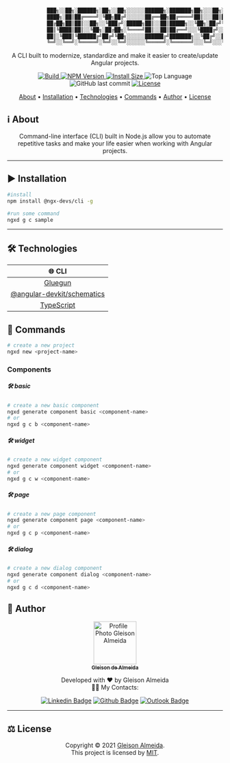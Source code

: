<div align="center">

```bash
             ███╗░░██╗░██████╗░██╗░░██╗░░░░░░██████╗░███████╗██╗░░░██╗░██████╗  ░█████╗░██╗░░░░░██╗
             ████╗░██║██╔════╝░╚██╗██╔╝░░░░░░██╔══██╗██╔════╝██║░░░██║██╔════╝  ██╔══██╗██║░░░░░██║
             ██╔██╗██║██║░░██╗░░╚███╔╝░█████╗██║░░██║█████╗░░╚██╗░██╔╝╚█████╗░  ██║░░╚═╝██║░░░░░██║
             ██║╚████║██║░░╚██╗░██╔██╗░╚════╝██║░░██║██╔══╝░░░╚████╔╝░░╚═══██╗  ██║░░██╗██║░░░░░██║
             ██║░╚███║╚██████╔╝██╔╝╚██╗░░░░░░██████╔╝███████╗░░╚██╔╝░░██████╔╝  ╚█████╔╝███████╗██║
             ╚═╝░░╚══╝░╚═════╝░╚═╝░░╚═╝░░░░░░╚═════╝░╚══════╝░░░╚═╝░░░╚═════╝░  ░╚════╝░╚══════╝╚═╝
```

A CLI built to modernize, standardize and make it easier to create/update Angular projects.

</div>

<p align="center">

  <a href="https://github.com/ngx-devs/ngx-devs-cli/actions?query=workflow%3A%22CI%22">
    <img alt="Build" src="https://github.com/ngx-devs/ngx-devs-cli/workflows/CI/badge.svg">
  </a>

  <a href="https://www.npmjs.com/package/@ngx-devs/cli">
    <img alt="NPM Version" src="https://img.shields.io/npm/v/@ngx-devs/cli">
  </a>

  <a href="https://packagephobia.com/result?p=@ngx-devs/cli">
    <img alt="Install Size" src="https://packagephobia.com/badge?p=@ngx-devs/cli&">
  </a>

  <img alt="Top Language" src="https://img.shields.io/github/languages/top/ngx-devs/ngx-devs-cli?color=3498db">

  <img alt="GitHub last commit" src="https://img.shields.io/github/last-commit/ngx-devs/ngx-devs-cli?color=3498db&label=latest commit">

   <a href="https://github.com/ngx-devs/ngx-devs-cli/blob/main/LICENSE">
      <img alt="License" src="https://img.shields.io/packagist/l/doctrine/orm.svg">
  </a>

</p>

<p align="center"> 
 <a href="#information_source-about">About</a> •
 <a href="#arrow_forward-installation">Installation</a> •
 <a href="#hammer_and_wrench-technologies">Technologies</a> •  
 <a href="#hammer_and_wrench-commands">Commands</a> •   
 <a href="#boy-author">Author</a> •
 <a href="#balance_scale-license">License</a>
</p>

## :information_source: About

<div align="center">

Command-line interface (CLI) built in Node.js allow you to automate repetitive tasks and make your life easier when working with Angular projects.

---

</div>

## :arrow_forward: **Installation**

```bash
#install
npm install @ngx-devs/cli -g

#run some command
ngxd g c sample
```

---

## :hammer_and_wrench: **Technologies**

<div align="center">

|                               :globe_with_meridians: CLI                               |
| :------------------------------------------------------------------------------------: |
|                    [Gluegun](https://www.npmjs.com/package/gluegun)                    |
| [@angular-devkit/schematics](https://www.npmjs.com/package/@angular-devkit/schematics) |
|                     [TypeScript](https://www.typescriptlang.org/)                      |

</div>

## :robot: Commands

```bash
# create a new project
ngxd new <project-name>
```

### Components

##### :hammer_and_wrench: **basic**

```bash
# create a new basic component
ngxd generate component basic <component-name>
# or
ngxd g c b <component-name>
```

##### :hammer_and_wrench: **widget**

```bash
# create a new widget component
ngxd generate component widget <component-name>
# or
ngxd g c w <component-name>
```

##### :hammer_and_wrench: **page**

```bash
# create a new page component
ngxd generate component page <component-name>
# or
ngxd g c p <component-name>
```

##### :hammer_and_wrench: **dialog**

```bash
# create a new dialog component
ngxd generate component dialog <component-name>
# or
ngxd g c d <component-name>
```

## :boy: **Author**

<div align="center">

<a href="https://github.com/gleisonkz">
 <img src="https://avatars1.githubusercontent.com/u/9919?s=200&v=4" width="100px;" alt="Profile Photo Gleison Almeida"/>
 <br/>
 <sub><b>Gleison de Almeida</b></sub>
</a>

Developed with ❤️ by Gleison Almeida <br/> 👋🏽 My Contacts:

[![Linkedin Badge](https://img.shields.io/badge/-Gleison-blue?style=flat-square&logo=Linkedin&logoColor=white)](https://www.linkedin.com/in/gleison-ribeiro-a65257119) [![Github Badge](https://img.shields.io/badge/-Gleison-000?style=flat-square&logo=Github&logoColor=white)](https://github.com/gleisonkz) [![Outlook Badge](https://img.shields.io/badge/-Gleison-0078d4?style=flat-square&logo=microsoft-outlook&logoColor=white)](mailto:gleisonsubzerokz@gmail.com)

</div>

---

## :balance_scale: **License**

<div align="center">

Copyright © 2021 [Gleison Almeida](https://github.com/gleisonkz).<br />
This project is licensed by [MIT](./LICENSE).

</div>
